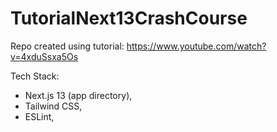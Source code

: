 # TutorialNext13CrashCourse

Repo created using tutorial: https://www.youtube.com/watch?v=4xduSsxa5Os

Tech Stack: 
- Next.js 13 (app directory), 
- Tailwind CSS, 
- ESLint, 